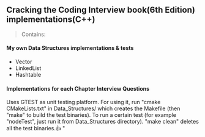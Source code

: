 Cracking the Coding Interview book(6th Edition) implementations(C++)
-------------------------------------------------------------------

> Contains: 
  #### My own Data Structures implementations & tests
  - Vector
  - LinkedList
  - Hashtable
    
  #### Implementations for each Chapter Interview Questions

Uses GTEST as unit testing platform. For using it, run "cmake CMakeLists.txt" in Data_Structures/ which creates the Makefile (then "make" to build the test binaries). To run a certain test (for example "nodeTest", just run it from Data_Structures directory). "make clean" deletes all the test binaries.:+1:
"
